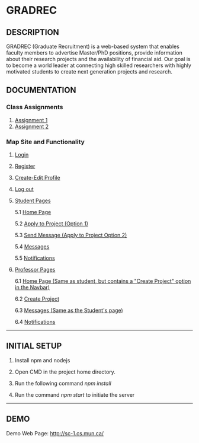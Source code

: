 # GRADREC

## DESCRIPTION

GRADREC (Graduate Recruitment) is a web-based system that enables faculty members to advertise Master/PhD positions, provide information about their research projects and the availability of financial aid.  Our goal is to become a world leader at connecting high skilled researchers with highly motivated students to create next generation projects and research.


## DOCUMENTATION

### Class Assignments 

1. [Assignment 1](SoftwareEngineering/Assignment_1_Group_1.pdf)
2. [Assignment 2](SoftwareEngineering/Assignment_2_Group1.pdf)

### Map Site and Functionality

1. [Login](SoftwareEngineering/login.md)
2. [Register](SoftwareEngineering/register.md)
3. [Create-Edit Profile](SoftwareEngineering/profile.md)
4. [Log out](SoftwareEngineering/logout.md)
5. [Student Pages](readme.md)

   5.1 [Home Page](SoftwareEngineering/studentHomePage.md)
   
   5.2 [Apply to Project (Option 1)](SoftwareEngineering/studentHomePage.md)
   
   5.3 [Send Message (Apply to Project Option 2)](SoftwareEngineering/sendMessage.md)
   
   5.4 [Messages](SoftwareEngineering/messages.md)
   
   5.5 [Notifications](SoftwareEngineering/notifications.md)
6. [Professor Pages](SoftwareEngineering/)

   6.1 [Home Page (Same as student, but contains a "Create Project" option in the Navbar)](SoftwareEngineering/studentHomePage.md)

   6.2 [Create Project](SoftwareEngineering/createProject.md)

   6.3 [Messages (Same as the Student's page)](SoftwareEngineering/messages.md)

   6.4 [Notifications](SoftwareEngineering/notifications.md)

***

## INITIAL SETUP

1. Install npm and nodejs

2. Open CMD in the project home directory.

3. Run the following command _npm install_

4. Run the command _npm start_ to initiate the server

***

## DEMO

Demo Web Page: http://sc-1.cs.mun.ca/ 



